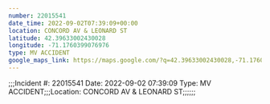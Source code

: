 ```yaml
---
number: 22015541
date_time: 2022-09-02T07:39:09+00:00
location: CONCORD AV & LEONARD ST
latitude: 42.39633002430028
longitude: -71.1760399076976
type: MV ACCIDENT
google_maps_link: https://maps.google.com/?q=42.39633002430028,-71.1760399076976
---
```


;;;Incident #: 22015541  Date: 2022-09-02 07:39:09   Type: MV ACCIDENT;;;Location: CONCORD AV & LEONARD ST;;;;;;
